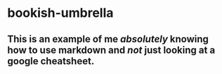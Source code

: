 # bookish-umbrella
## This is an example of me *absolutely* knowing how to use markdown and *not* just looking at a google cheatsheet.